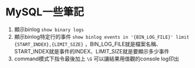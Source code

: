 # MySQL一些筆記

1. 顯示binlog `show binary logs`
2. 顯示binlog特定行的事件 `show binlog events in '{BIN_LOG_FILE}' limit {START_INDEX},{LIMIT_SIZE}` ，BIN_LOG_FILE就是檔案名稱、START_INDEX就是事件的INDEX、LIMIT_SIZE就是要顯示多少事件
3. command模式下指令最後加上 `\G` 可以讓結果用值觀的console log印出
